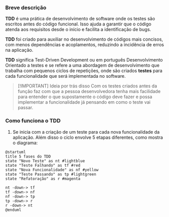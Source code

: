 ### Breve descrição

__TDD__ é uma prática de desenvolvimento de software onde os testes são escritos antes do código funcional. Isso ajuda a garantir que o código atenda aos requisitos desde o início e facilita a identificação de bugs.

__TDD__ foi criado para auxiliar no desenvolvimento de códigos mais concisos, com menos dependências e acoplamentos, reduzindo a incidência de erros na aplicação.

__TDD__ significa Test-Driven Development ou em português Desenvolvimento Orientado a testes e se refere a uma abordagem de desenvolvimento que trabalha com pequenos ciclos de repetições, onde são criados __testes__ para cada funcionalidade que será implementada no software.

> [!IMPORTANT] Ideia por trás disso
> Com os testes criados antes da função faz com que a pessoa desenvolvedora tenha mais facilidade para entender o que supostamente o código deve fazer e possa implementar a funcionalidade já pensando em como o teste vai passar.

### Como funciona o TDD

1. Se inicia com a criação de um teste para cada nova funcionalidade da aplicação. Além disso o ciclo envolve 5 etapas diferentes, como mostra o diagrama:

```plantuml
@startuml
title 5 fases do TDD
state "Novo Teste" as nt #lightblue
state "Teste Falhando" as tf #red
state "Nova Funcionalidade" as nf #yellow
state "Teste Passando" as tp #lightgreen
state "Refatoração" as r #magenta

nt -down-> tf
tf -down-> nf
nf -down-> tp
tp -down-> r
r -down-> nt
@enduml
```





